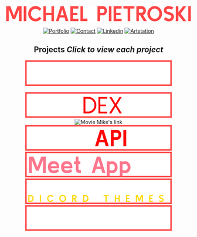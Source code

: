 <div align="center">

[![MichaelPietroski](/img/MICHAELPIETROSKI.png)](https://vppelli.github.io/portfolio-website/)

[![Portfolio](https://img.shields.io/badge/Portfolio-red?style=for-the-badge)](https://vppelli.github.io/portfolio-website/) [![Contact](https://img.shields.io/badge/Contact-red?style=for-the-badge)](contact.txt) [![Linkedin](https://img.shields.io/badge/Linkedin-red?style=for-the-badge)](https://www.linkedin.com/in/michaelpietroski/) [![Artstation](https://img.shields.io/badge/Artstation-red?style=for-the-badge)](https://www.artstation.com/mpietros)

## Projects *Click to view each project*

[<picture><source media="(prefers-color-scheme: dark)" srcset="https://github.com/vppelli/Vppelli/blob/main/img/PORTFOLIO.png"><source media="(prefers-color-scheme: light)" srcset="https://github.com/vppelli/Vppelli/blob/main/img/LPORTFOLIO.png"><img alt="Portfolio link" src="https://github.com/vppelli/Vppelli/blob/main/img/PORTFOLIO.png"></picture>](https://github.com/vppelli/Pokedex-app)

<picture>
  <source media="(prefers-color-scheme: dark)" srcset="https://github.com/vppelli/Vppelli/blob/main/img/POKEDEX.png">
  <source media="(prefers-color-scheme: light)" srcset="https://github.com/vppelli/Vppelli/blob/main/img/LPOKEDEX.png">
  <img alt="Pokedex link" src="https://github.com/vppelli/Vppelli/blob/main/img/POKEDEX.png">
</picture>

<picture>
  <source media="(prefers-color-scheme: dark)" srcset="https://github.com/vppelli/Vppelli/blob/main/img/MOVEMIKE’S.png">
  <source media="(prefers-color-scheme: light)" srcset="https://github.com/vppelli/Vppelli/blob/main/img/LMOVEMIKE’S.png">
  <img alt="Movie Mike's link" src="https://github.com/vppelli/Vppelli/blob/main/img/MOVEMIKE’S.png">
</picture>

<picture>
  <source media="(prefers-color-scheme: dark)" srcset="https://github.com/vppelli/Vppelli/blob/main/img/MOVEAPI.png">
  <source media="(prefers-color-scheme: light)" srcset="https://github.com/vppelli/Vppelli/blob/main/img/LMOVEAPI.png">
  <img alt="Movie API link" src="https://github.com/vppelli/Vppelli/blob/main/img/MOVEAPI.png">
</picture>

<picture>
  <source media="(prefers-color-scheme: dark)" srcset="https://github.com/vppelli/Vppelli/blob/main/img/Meet%20App.png">
  <source media="(prefers-color-scheme: light)" srcset="https://github.com/vppelli/Vppelli/blob/main/img/LMeet%20App.png">
  <img alt="MeetApp link" src="https://github.com/vppelli/Vppelli/blob/main/img/Meet%20App.png">
</picture>

<picture>
  <source media="(prefers-color-scheme: dark)" srcset="https://github.com/vppelli/Vppelli/blob/main/img/PDT.png">
  <source media="(prefers-color-scheme: light)" srcset="https://github.com/vppelli/Vppelli/blob/main/img/LPDT.png">
  <img alt="Predecessor Discord Theme link" src="https://github.com/vppelli/Vppelli/blob/main/img/PDT.png">
</picture>

<picture>
  <source media="(prefers-color-scheme: dark)" srcset="https://github.com/vppelli/Vppelli/blob/main/img/CHATAPP.png">
  <source media="(prefers-color-scheme: light)" srcset="https://github.com/vppelli/Vppelli/blob/main/img/LCHATAPP.png">
  <img alt="ChatApp link" src="https://github.com/vppelli/Vppelli/blob/main/img/CHATAPP.png">
</picture>

</div>
